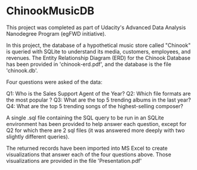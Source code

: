 # ChinookMusicDB
This project was completed as part of Udacity's Advanced Data Analysis Nanodegree Program (egFWD initiative).

In this project, the database of a hypothetical music store called "Chinook" is queried with SQLite to understand its media, customers, employees, and revenues. The Entity Relationship Diagram (ERD) for the Chinook Database has been provided in 'chinook-erd.pdf', and the database is the file 'chinook.db'.

Four questions were asked of the data:

Q1: Who is the Sales Support Agent of the Year?
Q2: Which file formats are the most popular ?
Q3: What are the top 5 trending albums in the last year?
Q4: What are the top 5 trending songs of the highest-selling composer?

A single .sql file containing the SQL query to be run in an SQLite environment has been provided to help answer each question, except for Q2 for which there are 2 sql files (it was answered more deeply with two slightly different queries).

The returned records have been imported into MS Excel to create visualizations that answer each of the four questions above. Those visualizations are provided in the file 'Presentation.pdf'

